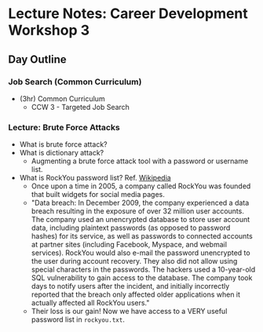 # Lecture Notes: Career Development Workshop 3

## Day Outline

### Job Search (Common Curriculum)

- (3hr) Common Curriculum
  - CCW 3 - Targeted Job Search

### Lecture: Brute Force Attacks

- What is brute force attack?
- What is dictionary attack?
  - Augmenting a brute force attack tool with a password or username list.
- What is RockYou password list? Ref. [Wikipedia](https://en.wikipedia.org/wiki/RockYou)
  - Once upon a time in 2005, a company called RockYou was founded that built widgets for social media pages.
  - "Data breach: In December 2009, the company experienced a data breach resulting in the exposure of over 32 million user accounts. The company used an unencrypted database to store user account data, including plaintext passwords (as opposed to password hashes) for its service, as well as passwords to connected accounts at partner sites (including Facebook, Myspace, and webmail services). RockYou would also e-mail the password unencrypted to the user during account recovery. They also did not allow using special characters in the passwords. The hackers used a 10-year-old SQL vulnerability to gain access to the database. The company took days to notify users after the incident, and initially incorrectly reported that the breach only affected older applications when it actually affected all RockYou users."
  - Their loss is our gain! Now we have access to a VERY useful password list in `rockyou.txt`.
